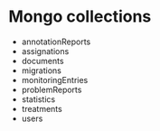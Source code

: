 # Mongo collections

- annotationReports
- assignations
- documents
- migrations
- monitoringEntries
- problemReports
- statistics
- treatments
- users
